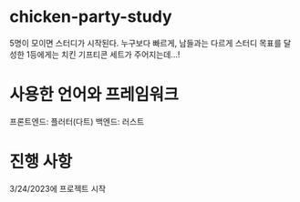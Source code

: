 # chicken-party-study
5명이 모이면 스터디가 시작된다.
누구보다 빠르게, 남들과는 다르게 스터디 목표를 달성한 1등에게는
치킨 기프티콘 세트가 주어지는데...!

# 사용한 언어와 프레임워크
프론트엔드: 플러터(다트)
백엔드: 러스트

# 진행 사항
3/24/2023에 프로젝트 시작
